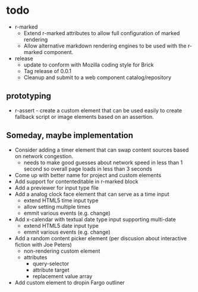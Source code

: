 
# todo

+ r-marked
    - Extend r-marked attributes to allow full configuration of marked rendering
    - Allow alternative markdown rendering engines to be used with the r-marked component.
+ release
    - update to conform with Mozilla coding style for Brick
    - Tag release of 0.0.1
    - Cleanup and submit to a web component catalog/repository

## prototyping

+ r-assert - create a custom element that can be used easily to create fallback script or image elements based on an assertion.

## Someday, maybe implementation

+ Consider adding a timer element that can swap content sources based on network congestion.
    - needs to make good guesses about network speed in less than 1 second so overall page loads in less than 3 seconds
+ Come up with better name for project and custom elements
+ Add support for contenteditable in r-marked block
+ Add a previewer for input type file
+ Add a analog clock face element that can serve as a time input
    - extend HTML5 time input type
    - allow setting multiple times
    - emmit various events (e.g. change)
+ Add x-calendar with textual date type input supporting multi-date
    - extend HTML5 date input type
    - emmit various events (e.g. change)
+ Add a random content picker element (per discusion about interactive fiction with Joe Peters)
    - non-rendering custom element
    - attributes
        + query-selector
        + attribute target
        + replacement value array
+ Add custom element to dropin Fargo outliner

